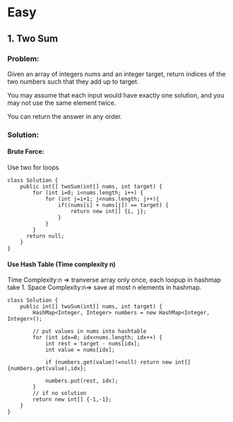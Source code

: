 # Easy
## 1. Two Sum
### Problem:
Given an array of integers nums and an integer target, return indices of the two numbers such that they add up to target.

You may assume that each input would have exactly one solution, and you may not use the same element twice.

You can return the answer in any order.
### Solution:
#### Brute Force:
Use two for loops
```
class Solution {
    public int[] twoSum(int[] nums, int target) {
        for (int i=0; i<nums.length; i++) {
            for (int j=i+1; j<nums.length; j++){
                if((nums[i] + nums[j]) == target) {
                    return new int[] {i, j};
                }
            } 
        }
      return null;      
    }
}
```
#### Use Hash Table (Time complexity n)
Time Complexity:n => tranverse array only once, each loopup in hashmap take 1.
Space Complexity:n=> save at most n elements in hashmap.
```
class Solution {
    public int[] twoSum(int[] nums, int target) {
        HashMap<Integer, Integer> numbers = new HashMap<Integer, Integer>();
        
        // put values in nums into hashtable
        for (int idx=0; idx<nums.length; idx++) {
            int rest = target - nums[idx];
            int value = nums[idx];
            
            if (numbers.get(value)!=null) return new int[]{numbers.get(value),idx};
            
            numbers.put(rest, idx);
        }
        // if no solution
        return new int[] {-1,-1};
    }
}
```